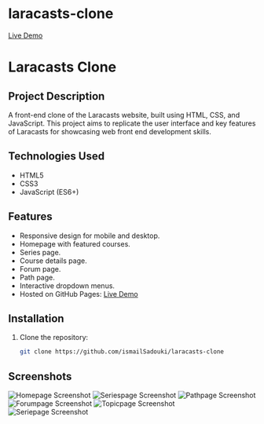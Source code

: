 # laracasts-clone
[Live Demo](https://ismailsadouki.github.io/laracasts-clone/)


# Laracasts Clone

## Project Description

A front-end clone of the Laracasts website, built using HTML, CSS, and JavaScript. This project aims to replicate the user interface and key features of Laracasts for showcasing web front end development skills.

## Technologies Used

- HTML5
- CSS3
- JavaScript (ES6+)

## Features

- Responsive design for mobile and desktop.
- Homepage with featured courses.
- Series page.
- Course details page.
- Forum page.
- Path page.
- Interactive dropdown menus.
- Hosted on GitHub Pages: [Live Demo](https://ismailsadouki.github.io/laracasts-clone/)

## Installation

1. Clone the repository:

   ```bash
   git clone https://github.com/ismailSadouki/laracasts-clone

## Screenshots

![Homepage Screenshot](/screenshots/home.png)
![Seriespage Screenshot](/screenshots/series.png)
![Pathpage Screenshot](/screenshots/path.png)
![Forumpage Screenshot](/screenshots/forum.png)
![Topicpage Screenshot](/screenshots/topic.png)
![Seriepage Screenshot](/screenshots/serie.png)
